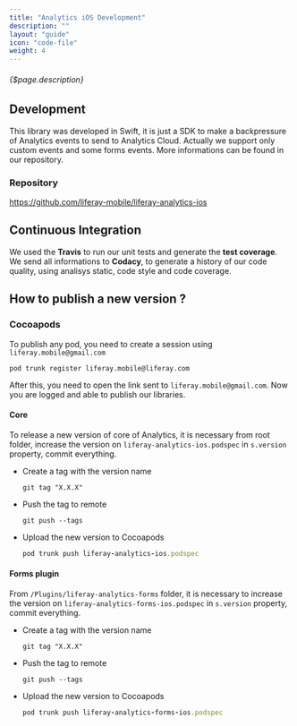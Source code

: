 ```yaml
---
title: "Analytics iOS Development"
description: ""
layout: "guide"
icon: "code-file"
weight: 4
---
```


###### {$page.description}

<article id="1">

## Development
This library was developed in Swift, it is just a SDK to make a backpressure of Analytics events to send to Analytics Cloud. Actually we support only custom events and some forms events. More informations can be found in our repository.

### Repository
<https://github.com/liferay-mobile/liferay-analytics-ios>

</article>

<article id="2">

## Continuous Integration
We used the **Travis** to run our unit tests and generate the **test coverage**. We send all informations to **Codacy**, to generate a history of our code quality, using analisys static, code style and code coverage.
</article>
<article id="3">

## How to publish a new version ?
### Cocoapods
To publish any pod, you need to create a session using ```liferay.mobile@gmail.com```
```
pod trunk register liferay.mobile@liferay.com
```
After this, you need to open the link sent to ```liferay.mobile@gmail.com```. Now you are logged and able to publish our libraries.

#### Core
To release a new version of core of Analytics, it is necessary from root folder, increase the version on ```liferay-analytics-ios.podspec``` in ```s.version``` property, commit everything.

- Create a tag with the version name
    ```
    git tag "X.X.X"
    ```
- Push the tag to remote
    ```
    git push --tags
    ```
- Upload the new version to Cocoapods
    ```ruby
    pod trunk push liferay-analytics-ios.podspec
    ```
#### Forms plugin
From ```/Plugins/liferay-analytics-forms``` folder, it is necessary to increase the version on ```liferay-analytics-forms-ios.podspec``` in ```s.version``` property, commit everything.

- Create a tag with the version name
    ```
    git tag "X.X.X"
    ```
- Push the tag to remote
    ```
    git push --tags
    ```
- Upload the new version to Cocoapods
    ```ruby
    pod trunk push liferay-analytics-forms-ios.podspec
    ```
</article>